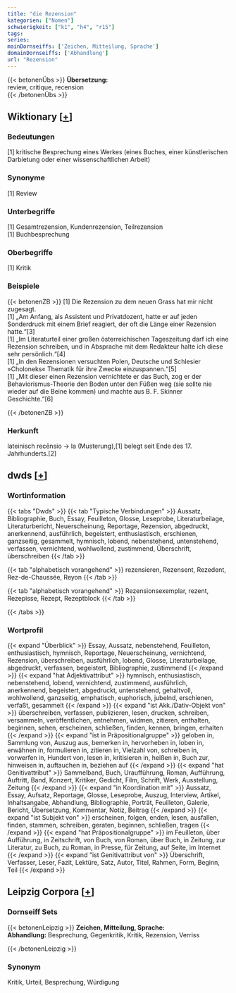 ```yaml
---
title: "die Rezension"
kategorien: ["Nomen"]
schwierigkeit: ["k1", "h4", "r15"]
tags:
series:
mainDornseiffs: ['Zeichen, Mitteilung, Sprache']
domainDornseiffs: ['Abhandlung']
url: "Rezension"
---
```


{{< betonenÜbs >}}
**Übersetzung:**  
review, critique, recension  
{{< /betonenÜbs >}}

## Wiktionary [[+](https://de.wiktionary.org/wiki/Rezension)]

### Bedeutungen
[1] kritische Besprechung eines Werkes (eines Buches, einer künstlerischen Darbietung oder einer wissenschaftlichen Arbeit)  

### Synonyme
[1] Review  

### Unterbegriffe
[1] Gesamtrezension, Kundenrezension, Teilrezension  
[1] Buchbesprechung  

### Oberbegriffe
[1] Kritik  

### Beispiele
{{< betonenZB >}}
[1] Die Rezension zu dem neuen Grass hat mir nicht zugesagt.  
[1] „Am Anfang, als Assistent und Privatdozent, hatte er auf jeden Sonderdruck mit einem Brief reagiert, der oft die Länge einer Rezension hatte.“[3]  
[1] „Im Literaturteil einer großen österreichischen Tageszeitung darf ich eine Rezension schreiben, und in Absprache mit dem Redakteur halte ich diese sehr persönlich.“[4]  
[1] „In den Rezensionen versuchten Polen, Deutsche und Schlesier »Choloneks« Thematik für ihre Zwecke einzuspannen.“[5]  
[1] „Mit dieser einen Rezension vernichtete er das Buch, zog er der Behaviorismus-Theorie den Boden unter den Füßen weg (sie sollte nie wieder auf die Beine kommen) und machte aus B. F. Skinner Geschichte.“[6]  

{{< /betonenZB >}}
### Herkunft
lateinisch recēnsio → la (Musterung),[1] belegt seit Ende des 17. Jahrhunderts.[2]  



## dwds [[+](https://www.dwds.de/wb/Rezension)]

### Wortinformation
{{< tabs "Dwds" >}}
{{< tab "Typische Verbindungen" >}}
Aussatz, Bibliographie, Buch, Essay, Feuilleton, Glosse, Leseprobe, Literaturbeilage, Literaturbericht, Neuerscheinung, Reportage, Rezension, abgedruckt, anerkennend, ausführlich, begeistert, enthusiastisch, erschienen, ganzseitig, gesammelt, hymnisch, lobend, nebenstehend, untenstehend, verfassen, vernichtend, wohlwollend, zustimmend, Überschrift, überschreiben
{{< /tab >}}

{{< tab "alphabetisch vorangehend" >}}
rezensieren, Rezensent, Rezedent, Rez-de-Chaussée, Reyon
{{< /tab >}}

{{< tab "alphabetisch vorangehend" >}}
Rezensionsexemplar, rezent, Rezepisse, Rezept, Rezeptblock
{{< /tab >}}

{{< /tabs >}}

### Wortprofil
{{< expand "Überblick" >}} Essay, Aussatz, nebenstehend, Feuilleton, enthusiastisch, hymnisch, Reportage, Neuerscheinung, vernichtend, Rezension, überschreiben, ausführlich, lobend, Glosse, Literaturbeilage, abgedruckt, verfassen, begeistert, Bibliographie, zustimmend {{< /expand >}}
{{< expand "hat Adjektivattribut" >}} hymnisch, enthusiastisch, nebenstehend, lobend, vernichtend, zustimmend, ausführlich, anerkennend, begeistert, abgedruckt, untenstehend, gehaltvoll, wohlwollend, ganzseitig, emphatisch, euphorisch, jubelnd, erschienen, verfaßt, gesammelt {{< /expand >}}
{{< expand "ist Akk./Dativ-Objekt von" >}} überschreiben, verfassen, publizieren, lesen, drucken, schreiben, versammeln, veröffentlichen, entnehmen, widmen, zitieren, enthalten, beginnen, sehen, erscheinen, schließen, finden, kennen, bringen, erhalten {{< /expand >}}
{{< expand "ist in Präpositionalgruppe" >}} geloben in, Sammlung von, Auszug aus, bemerken in, hervorheben in, loben in, erwähnen in, formulieren in, zitieren in, Vielzahl von, schreiben in, vorwerfen in, Hundert von, lesen in, kritisieren in, heißen in, Buch zur, hinweisen in, auftauchen in, beziehen auf {{< /expand >}}
{{< expand "hat Genitivattribut" >}} Sammelband, Buch, Uraufführung, Roman, Aufführung, Auftritt, Band, Konzert, Kritiker, Gedicht, Film, Schrift, Werk, Ausstellung, Zeitung {{< /expand >}}
{{< expand "in Koordination mit" >}} Aussatz, Essay, Aufsatz, Reportage, Glosse, Leseprobe, Auszug, Interview, Artikel, Inhaltsangabe, Abhandlung, Bibliographie, Porträt, Feuilleton, Galerie, Bericht, Übersetzung, Kommentar, Notiz, Beitrag {{< /expand >}}
{{< expand "ist Subjekt von" >}} erscheinen, folgen, enden, lesen, ausfallen, finden, stammen, schreiben, geraten, beginnen, schließen, tragen {{< /expand >}}
{{< expand "hat Präpositionalgruppe" >}} im Feuilleton, über Aufführung, in Zeitschrift, von Buch, von Roman, über Buch, in Zeitung, zur Literatur, zu Buch, zu Roman, in Presse, für Zeitung, auf Seite, im Internet {{< /expand >}}
{{< expand "ist Genitivattribut von" >}} Überschrift, Verfasser, Leser, Fazit, Lektüre, Satz, Autor, Titel, Rahmen, Form, Beginn, Teil {{< /expand >}}

## Leipzig Corpora [[+](https://corpora.uni-leipzig.de/en/res?word=Rezension&corpusId=deu_newscrawl-public_2018)]

### Dornseiff Sets
{{< betonenLeipzig >}}
**Zeichen, Mitteilung, Sprache:**  
**Abhandlung:** Besprechung, Gegenkritik, Kritik, Rezension, Verriss  

{{< /betonenLeipzig >}}

### Synonym
Kritik, Urteil, Besprechung, Würdigung

